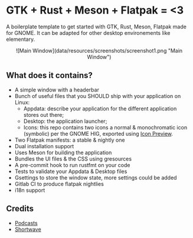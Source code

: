 # GTK + Rust + Meson + Flatpak = <3

A boilerplate template to get started with GTK, Rust, Meson, Flatpak made for GNOME. It can be adapted for other desktop environements like elementary.

<div align="center">
![Main Window](data/resources/screenshots/screenshot1.png "Main Window")
</div>

## What does it contains?

- A simple window with a headerbar
- Bunch of useful files that you SHOULD ship with your application on Linux:
    - Appdata: describe your application for the different application stores out there;
    - Desktop: the application launcher;
    - Icons: this repo contains two icons a normal & monochromatic icon (symbolic) per the GNOME HIG, exported using [Icon Preview](https://flathub.org/apps/details/org.gnome.IconPreview).
- Two Flatpak manifests: a stable & nightly one
- Dual installation support
- Uses Meson for building the application
- Bundles the UI files & the CSS using gresources
- A pre-commit hook to run rustfmt on your code
- Tests to validate your Appdata & Desktop files
- Gsettings to store the window state, more settings could be added
- Gitlab CI to produce flatpak nightlies
- i18n support


## Credits
- [Podcasts](https://gitlab.gnome.org/World/podcasts)
- [Shortwave](https://gitlab.gnome.org/World/Shortwave)